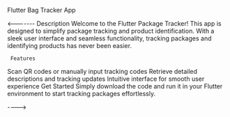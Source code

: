 Flutter Bag  Tracker App

<-------
   Description
Welcome to the Flutter Package Tracker! This app is designed to simplify package tracking and product identification. With a sleek user interface and seamless functionality, tracking packages and identifying products has never been easier.

     Features
Scan QR codes or manually input tracking codes
Retrieve detailed descriptions and tracking updates
Intuitive interface for smooth user experience
     Get Started
Simply download the code and run it in your Flutter environment to start tracking packages effortlessly.


---->
